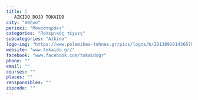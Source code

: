 ```yaml
---
title: |
   AIKIDO DOJO TOKAIDO
city: "Αθήνα"
perioxi: "Μοναστηράκι"
categories: "Πολεμικές τέχνες"
subcategories: "Aikido"
logo-img: "https://www.polemikes-tehnes.gr/pics/logos/b/201389161436679.jpg"
website: "www.tokaido.gr/"
facebook: "www.facebook.com/tokaidogr"
phone: ""
email: ""
courses: ""
places: ""
rensponsibles: ""
zipcode: ""
---
```




